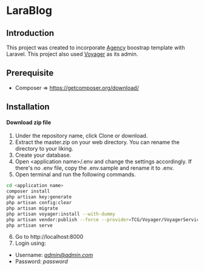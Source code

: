 
# LaraBlog

## Introduction

This project was created to incorporate [Agency](https://startbootstrap.com/template-overviews/agency/) boostrap template with Laravel. This project also used [Voyager](https://laravelvoyager.com/) as its admin.

## Prerequisite
* Composer => https://getcomposer.org/download/

## Installation
#### Download zip file
1. Under the repository name, click Clone or download.
2. Extract the master.zip on your web directory. You can rename the directory to your liking.
3. Create your database.
4. Open \<application name>/.env and change the settings accordingly. If there's no .env file, copy the .env.sample and rename it to .env.
5. Open terminal and run the following commands.
```sh
cd <application name>
composer install
php artisan key:generate
php artisan config:clear
php artisan migrate
php artisan voyager:install --with-dummy
php artisan vendor:publish --force --provider=TCG/Voyager/VoyagerServiceProvider
php artisan serve
```
6. Go to http://localhost:8000
7. Login using:
 * Username: *admin@admin.com*
 * Password: *password*

